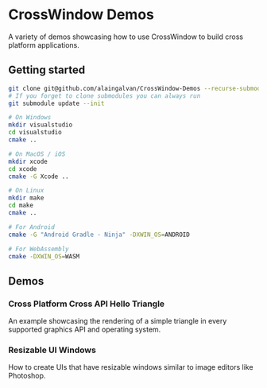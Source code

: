 # CrossWindow Demos

A variety of demos showcasing how to use CrossWindow to build cross platform applications.

## Getting started

```bash
git clone git@github.com/alaingalvan/CrossWindow-Demos --recurse-submodules
# If you forget to clone submodules you can always run
git submodule update --init

# On Windows
mkdir visualstudio
cd visualstudio
cmake ..

# On MacOS / iOS
mkdir xcode
cd xcode
cmake -G Xcode ..

# On Linux
mkdir make
cd make
cmake ..

# For Android
cmake -G "Android Gradle - Ninja" -DXWIN_OS=ANDROID

# For WebAssembly
cmake -DXWIN_OS=WASM
```

## Demos

### Cross Platform Cross API Hello Triangle

An example showcasing the rendering of a simple triangle in every supported graphics API and operating system. 

### Resizable UI Windows

How to create UIs that have resizable windows similar to image editors like Photoshop.


